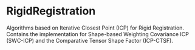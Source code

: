 # RigidRegistration
Algorithms based on Iterative Closest Point (ICP) for Rigid Registration. Contains the implementation for Shape-based Weighting Covariance ICP (SWC-ICP) and the Comparative Tensor Shape Factor (ICP-CTSF).
